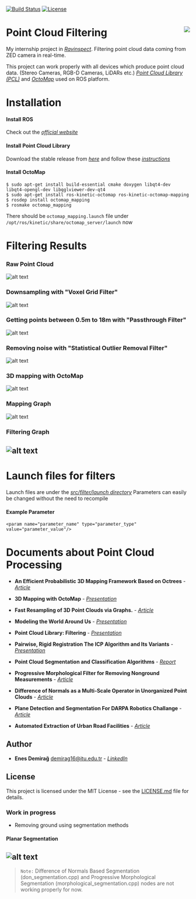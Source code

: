 [![Build Status](http://img.shields.io/travis/badges/badgerbadgerbadger.svg?style=flat-square)](https://travis-ci.org/badges/badgerbadgerbadger) [![License](http://img.shields.io/:license-mit-blue.svg?style=flat-square)](http://enesdemirag.mit-license.org)

# Point Cloud Filtering <img align="right" src="https://github.com/enesdemirag/zed_filtering/raw/master/images/logo.png">

My internship project in *[Ravinspect](http://www.ravinspect.com)*. Filtering point cloud data coming from ZED camera in real-time.

This project can work properly with all devices which produce point cloud data. (Stereo Cameras, RGB-D Cameras, LiDARs etc.) *[Point Cloud Library (PCL)](https://github.com/PointCloudLibrary/pcl)* and *[OctoMap](https://github.com/OctoMap/octomap_mapping)* used on ROS platform.

# Installation #

#### Install ROS
Check out the *[official website](http://wiki.ros.org/kinetic/Installation)*

#### Install Point Cloud Library
Download the stable release from *[here](https://github.com/PointCloudLibrary/pcl/releases)* and follow these *[instructions](http://www.pointclouds.org/documentation/tutorials/compiling_pcl_posix.php)*

#### Install OctoMap

```
$ sudo apt-get install build-essential cmake doxygen libqt4-dev libqt4-opengl-dev libqglviewer-dev-qt4
$ sudo apt-get install ros-kinetic-octomap ros-kinetic-octomap-mapping
$ rosdep install octomap_mapping
$ rosmake octomap_mapping
```

There should be ```octomap_mapping.launch``` file under ```/opt/ros/kinetic/share/octomap_server/launch``` now

# Filtering Results #

### Raw Point Cloud
![alt text](https://github.com/enesdemirag/zed_filtering/blob/master/images/otopark_raw.png "Raw Point Cloud Data")
### Downsampling with "Voxel Grid Filter"
![alt text](https://github.com/enesdemirag/zed_filtering/blob/master/images/otopark_voxel.png "Voxel Grid Filter")
### Getting points between 0.5m to 18m with "Passthrough Filter"
![alt text](https://github.com/enesdemirag/zed_filtering/blob/master/images/otopark_passthrough.png "Voxel Grid Filter")
### Removing noise with "Statistical Outlier Removal Filter"
![alt text](https://github.com/enesdemirag/zed_filtering/blob/master/images/otopark_statistical.png "Statistical Outlier Removal Filter")
### 3D mapping with OctoMap
![alt text](https://github.com/enesdemirag/zed_filtering/blob/master/images/octomap_otopark.gif "Mapping using Odometry and Point Cloud data simultaneously")
### Mapping Graph
![alt text](https://github.com/enesdemirag/zed_filtering/blob/master/images/mapping_graph.png "from rqt_graph")
### Filtering Graph
![alt text](https://github.com/enesdemirag/zed_filtering/blob/master/images/filtering_graph.png "from rqt_graph")
---
# Launch files for filters #

Launch files are under the *[src/filter/launch directory](https://github.com/enesdemirag/zed_filtering/tree/master/src/filters/launch)*
Parameters can easily be changed without the need to recompile

#### Example Parameter

``` <param name="parameter_name" type="parameter_type" value="parameter_value"/> ```

# Documents about Point Cloud Processing #

* **An Efficient Probabilistic 3D Mapping Framework Based on Octrees** - *[Article](http://web.itu.edu.tr/demirag16/media/docs/OctoMap.pdf)*

* **3D Mapping with OctoMap** - *[Presentation](http://www2.informatik.uni-freiburg.de/~hornunga/pub/hornung13roscon.pdf)*

* **Fast Resampling of 3D Point Clouds via Graphs.** - *[Article](http://web.itu.edu.tr/demirag16/media/docs/FastResamplingof3DPointCloudsviaGraphs.pdf)*

* **Modeling the World Around Us** - *[Presentation](http://web.itu.edu.tr/demirag16/media/docs/MappingOverview.pdf)*

* **Point Cloud Library: Filtering** - *[Presentation](http://web.itu.edu.tr/demirag16/media/docs/Filtering.pdf)*

* **Pairwise, Rigid Registration The ICP Algorithm and Its Variants** - *[Presentation](Pairwise-RigidRegistration.pdf)*

* **Point Cloud Segmentation and Classification Algorithms** - *[Report](http://web.itu.edu.tr/demirag16/media/docs/PointCloudSegmentationAndClassificationAlgorithms.pdf)*

* **Progressive Morphological Filter for Removing Nonground Measurements** - *[Article](http://web.itu.edu.tr/demirag16/media/docs/ProgressiveMorphologicalFilter.pdf)*

* **Difference of Normals as a Multi-Scale Operator in Unorganized Point Clouds** - *[Article](http://web.itu.edu.tr/demirag16/media/docs/DoNSegmentation.pdf)*

* **Plane Detection and Segmentation For DARPA Robotics Challange** - *[Article](http://web.itu.edu.tr/demirag16/media/docs/PlaneDetectionandSegmentation.pdf)*

* **Automated Extraction of Urban Road Facilities** - *[Article](http://web.itu.edu.tr/demirag16/media/docs/StudiesonGroundRemoval.pdf)*

## Author

* **Enes Demirağ** <demirag16@itu.edu.tr> - *[LinkedIn](https://www.linkedin.com/in/enesdemirag/)*

## License

This project is licensed under the MIT License - see the [LICENSE.md](LICENSE.md) file for details.

### Work in progress
* Removing ground using segmentation methods

#### Planar Segmentation
![alt text](https://github.com/enesdemirag/zed_filtering/blob/master/images/planar_segmentation.gif "red -> removed parts")
---
> `Note:` Difference of Normals Based Segmentation (don_segmentation.cpp)
and Progressive Morphological Segmentation (morphological_segmentation.cpp) nodes are not working properly for now.
